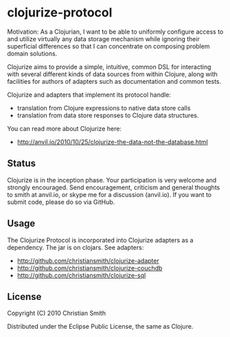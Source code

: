 # clojurize-protocol

Motivation: As a Clojurian, I want to be able to uniformly configure access to and utilize virtually any data storage mechanism while ignoring their superficial differences so that I can concentrate on composing problem domain solutions.

Clojurize aims to provide a simple, intuitive, common DSL for interacting with several different kinds of data sources from within Clojure, along with facilities for authors of adapters such as documentation and common tests.

Clojurize and adapters that implement its protocol handle:
* translation from Clojure expressions to native data store calls
* translation from data store responses to Clojure data structures.

You can read more about Clojurize here:

* http://anvil.io/2010/10/25/clojurize-the-data-not-the-database.html


## Status

Clojurize is in the inception phase. Your participation is very welcome and strongly encouraged. Send encouragement, criticism and general thoughts to smith at anvil.io, or skype me for a discussion (anvil.io). If you want to submit code, please do so via GitHub.


## Usage

The Clojurize Protocol is incorporated into Clojurize adapters as a dependency. The jar is on clojars. See adapters:
* http://github.com/christiansmith/clojurize-adapter
* http://github.com/christiansmith/clojurize-couchdb
* http://github.com/christiansmith/clojurize-sql


## License

Copyright (C) 2010 Christian Smith

Distributed under the Eclipse Public License, the same as Clojure.
